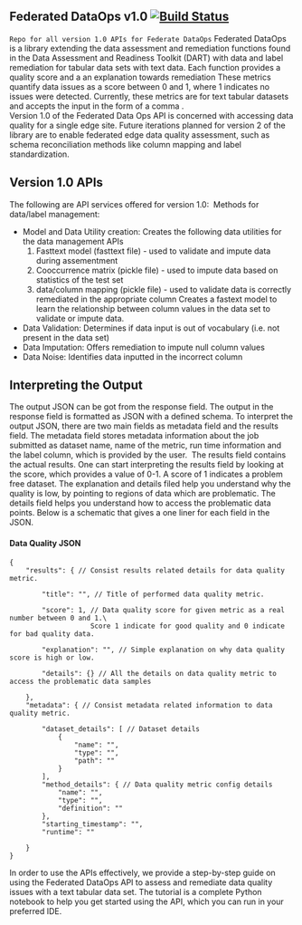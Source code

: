 ## Federated DataOps v1.0 [![Build Status](https://travis.ibm.com/data-readiness-for-ai/dart.svg?token=FteDhaP1ixcbGERzJ2he&branch=master)](https://travis.ibm.com/data-readiness-for-ai/dart)
`Repo for all version 1.0 APIs for Federate DataOps`
​
Federated DataOps is a library extending the data assessment and remediation functions found in the Data Assessment and Readiness Toolkit (DART) with data and label remediation for tabular data sets with text data. Each function provides a quality score and a an explanation towards remediation
These metrics quantify data issues as a score between 0 and 1, where 1 indicates no issues were detected. Currently, these metrics are for text tabular datasets and accepts the input in the form of a comma .    
​
Version 1.0 of the Federated Data Ops API is concerned with accessing data quality for a single edge site. Future iterations planned for version 2 of the library are to enable federated edge data quality assessment, such as schema reconciliation methods like column mapping and label standardization.
​
​
## Version 1.0 APIs
The following are API services offered for version 1.0:
​
Methods for data/label management:
- Model and Data Utility creation: Creates the following data utilities for the data management APIs 
    1. Fasttext model (fasttext file) - used to validate and impute data during assementment
    2. Cooccurrence matrix (pickle file) - used to impute data based on statistics of the test set
    3. data/column mapping (pickle file) - used to validate data is correctly remediated in the appropriate column
Creates a fastext model to learn the relationship between column values in the data set to validate or impute data.
- Data Validation: Determines if data input is out of vocabulary (i.e. not present in the data set)
- Data Imputation: Offers remediation to impute null column values
- Data Noise: Identifies data inputted in the incorrect column
​
​
## Interpreting the Output
 
The output JSON can be got from the response field. The output in the response field is formatted as JSON with a defined schema. To interpret the output JSON, there are two main fields as metadata field and the results field. The metadata field stores metadata information about the job submitted as dataset name, name of the metric, run time information and the label column, which is provided by the user.
​
The results field contains the actual results. One can start interpreting the results field by looking at the score, which provides a value of 0-1. A score of 1 indicates a problem free dataset. The explanation and details filed help you understand why the quality is low, by pointing to regions of data which are problematic. The details field helps you understand how to access the problematic data points. Below is a schematic that gives a one liner for each field in the JSON.
​
#### Data Quality JSON
```
{
    "results": { // Consist results related details for data quality metric.
    
        "title": "", // Title of performed data quality metric.
        
        "score": 1, // Data quality score for given metric as a real number between 0 and 1.\
                    Score 1 indicate for good quality and 0 indicate for bad quality data.
                
        "explanation": "", // Simple explanation on why data quality score is high or low.  
        
        "details": {} // All the details on data quality metric to access the problematic data samples
​
    },
    "metadata": { // Consist metadata related information to data quality metric.
        
        "dataset_details": [ // Dataset details 
            {
                "name": "",
                "type": "",
                "path": ""
            }
        ],
        "method_details": { // Data quality metric config details 
            "name": "",
            "type": "",
            "definition": ""
        },
        "starting_timestamp": "",
        "runtime": ""
        
    }
}
```
In order to use the APIs effectively, we provide a step-by-step guide on using the Federated DataOps API to assess and remediate data quality issues with a text tabular data set. 
The tutorial is a complete Python notebook to help you get started using the API, which you can run in your preferred IDE.
